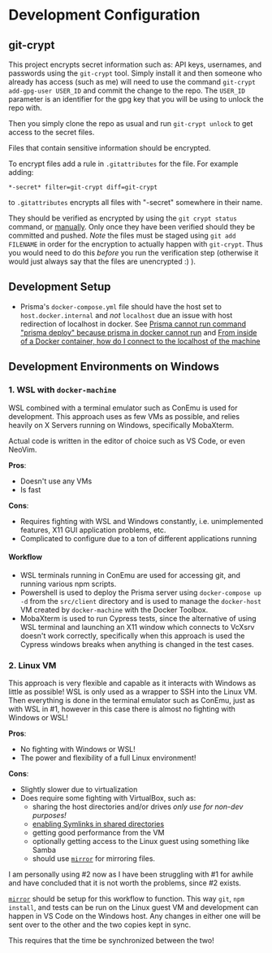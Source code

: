 # Development Configuration

## git-crypt

This project encrypts secret information such as: API keys, usernames, and
passwords using the `git-crypt` tool. Simply install it and then someone
who already has access (such as me) will need to use the command
`git-crypt add-gpg-user USER_ID` and commit the change to the repo.
The `USER_ID` parameter is an identifier for the gpg key that
you will be using to unlock the repo with.

Then you simply clone the repo as usual and run `git-crypt unlock` to
get access to the secret files.

Files that contain sensitive information should be encrypted.

To encrypt files add a rule in `.gitattributes` for the file.
For example adding:

  ```gitattributes
  *-secret* filter=git-crypt diff=git-crypt
  ```

to `.gitattributes` encrypts all files with "-secret" somewhere in their name.

They should be verified as encrypted by using the
`git crypt status` command, or
[manually](https://github.com/AGWA/git-crypt/issues/129).
Only once they have been verified should they be committed and pushed.
*Note* the files must be staged using `git add FILENAME` in order for the
encryption to actually happen with `git-crypt`. Thus  you would need
to do this *before* you run the verification step (otherwise it would just
always say that the files are unencrypted :) ).

## Development Setup

* Prisma's `docker-compose.yml` file should have the host set to
  `host.docker.internal`
and *not* `localhost` due an issue with host redirection of localhost in docker.
See [Prisma cannot run command "prisma deploy" because prisma in docker cannot run](https://github.com/prisma/prisma/issues/2761) and [From inside of a Docker container, how do I connect to the localhost of the machine](https://stackoverflow.com/questions/24319662/from-inside-of-a-docker-container-how-do-i-connect-to-the-localhost-of-the-mach)

## Development Environments on Windows

### 1. WSL with `docker-machine`

WSL combined with a terminal emulator such as ConEmu is used for development.
This approach uses as few VMs as possible, and relies heavily on X Servers
running on Windows, specifically MobaXterm.

Actual code is written in the editor of choice such as VS Code, or even
NeoVim.

**Pros**:

* Doesn't use any VMs
* Is fast

**Cons**:

* Requires fighting with WSL and Windows constantly, i.e. unimplemented
features, X11 GUI application problems, etc.
* Complicated to configure due to a ton of different applications running

#### Workflow

* WSL terminals running in ConEmu are used for accessing git, and running various
npm scripts.
* Powershell is used to deploy the Prisma server using `docker-compose up -d`
from the `src/client` directory and is used to manage the `docker-host`
VM created by `docker-machine` with the Docker Toolbox.
* MobaXterm is used to run Cypress tests, since the
alternative of using WSL terminal and launching an X11 window
which connects to VcXsrv doesn't work correctly, specifically when this approach is used the Cypress windows breaks when anything is changed in the test cases.

### 2. Linux VM

This approach is very flexible and capable as it interacts with Windows
as little as possible! WSL is only used as a wrapper to SSH into the Linux
VM. Then everything is done in the terminal emulator such as ConEmu, just as with WSL in #1, however in this case there is almost no fighting with Windows or WSL!

**Pros**:

* No fighting with Windows or WSL!
* The power and flexibility of a full Linux environment!

**Cons**:

* Slightly slower due to virtualization
* Does require some fighting with VirtualBox, such as:
  * sharing the host directories and/or drives *only use for non-dev purposes!*
  * [enabling Symlinks in shared directories](https://stackoverflow.com/questions/23936458/correct-way-to-setup-virtualbox-4-3-to-use-symlinks-on-guest-for-meteor)
  * getting good performance from the VM
  * optionally getting access to the Linux guest using
  something like Samba
  * should use [`mirror`](https://github.com/stephenh/mirror) for
  mirroring files.

I am personally using #2 now as I have been struggling with #1 for awhile and have concluded that it is not worth the problems, since #2 exists.

[`mirror`](https://github.com/stephenh/mirror) should be setup for this workflow
to function. This way `git`, `npm install`, and tests can be run on the Linux
guest VM and development can happen in VS Code on the Windows host. Any changes
in either one will be sent over to the other and the two copies kept in sync.

This requires that the time be synchronized between the two!
